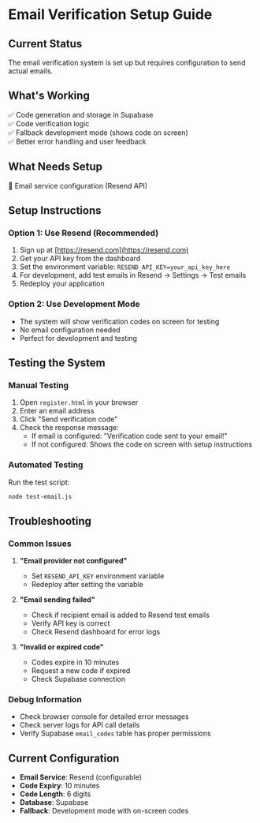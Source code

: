 # Email Verification Setup Guide

## Current Status
The email verification system is set up but requires configuration to send actual emails.

## What's Working
✅ Code generation and storage in Supabase  
✅ Code verification logic  
✅ Fallback development mode (shows code on screen)  
✅ Better error handling and user feedback  

## What Needs Setup
🔧 Email service configuration (Resend API)

## Setup Instructions

### Option 1: Use Resend (Recommended)
1. Sign up at [https://resend.com](https://resend.com)
2. Get your API key from the dashboard
3. Set the environment variable: `RESEND_API_KEY=your_api_key_here`
4. For development, add test emails in Resend → Settings → Test emails
5. Redeploy your application

### Option 2: Use Development Mode
- The system will show verification codes on screen for testing
- No email configuration needed
- Perfect for development and testing

## Testing the System

### Manual Testing
1. Open `register.html` in your browser
2. Enter an email address
3. Click "Send verification code"
4. Check the response message:
   - If email is configured: "Verification code sent to your email!"
   - If not configured: Shows the code on screen with setup instructions

### Automated Testing
Run the test script:
```bash
node test-email.js
```

## Troubleshooting

### Common Issues
1. **"Email provider not configured"**
   - Set `RESEND_API_KEY` environment variable
   - Redeploy after setting the variable

2. **"Email sending failed"**
   - Check if recipient email is added to Resend test emails
   - Verify API key is correct
   - Check Resend dashboard for error logs

3. **"Invalid or expired code"**
   - Codes expire in 10 minutes
   - Request a new code if expired
   - Check Supabase connection

### Debug Information
- Check browser console for detailed error messages
- Check server logs for API call details
- Verify Supabase `email_codes` table has proper permissions

## Current Configuration
- **Email Service**: Resend (configurable)
- **Code Expiry**: 10 minutes
- **Code Length**: 6 digits
- **Database**: Supabase
- **Fallback**: Development mode with on-screen codes

